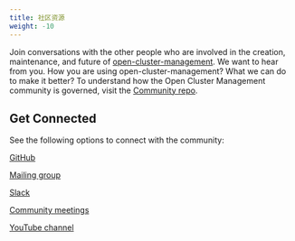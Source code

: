 ```yaml
---
title: 社区资源
weight: -10
---
```


Join conversations with the other people who are involved in the creation, maintenance, and future of [open-cluster-management](https://github.com/open-cluster-management-io). We want to hear from you. How you are using open-cluster-management? What we can do to make it better? To understand how the Open Cluster Management community is governed, visit the [Community repo](https://github.com/open-cluster-management-io/community).

## Get Connected

See the following options to connect with the community:

[GitHub](https://github.com/open-cluster-management-io)

[Mailing group](https://groups.google.com/g/open-cluster-management)

[Slack](https://kubernetes.slack.com/archives/C01GE7YSUUF)

[Community meetings](https://github.com/open-cluster-management-io/community/projects/1)

[YouTube channel](https://www.youtube.com/channel/UC7xxOh2jBM5Jfwt3fsBzOZw)
